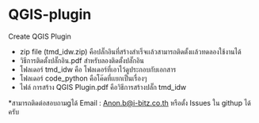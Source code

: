 # QGIS-plugin
Create QGIS Plugin

*  zip file (tmd_idw.zip) คือปลั๊กอินที่สร้างสำเร็จเเล้วสามารถติดตั้งเเล้วทดลองใช้งานได้
*  วิธีการติดตั้งปลั๊กอิน.pdf สำหรับลองติดตั้งปลั๊กอิน
*  โฟลเดอร์ tmd_idw คือ โฟลเดอร์ที่เอาไว้ดูประกอบกับเอกสาร
*  โฟลเดอร์ code_python คือโค๊ดที่เเยกเป็นเรื่องๆ
*  ไฟล์ การสร้าง QGIS Plugin.pdf คือวิธีการสร้างปลั๊ก tmd_idw  


*สามารถติดต่อสอบถามgได้ Email : Anon.b@i-bitz.co.th หรือตั้ง Issues ใน githup ได้ครับ
